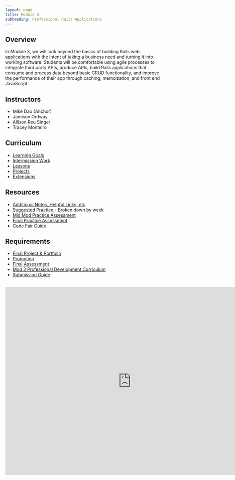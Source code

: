 ```yaml
---
layout: page
title: Module 3
subheading: Professional Rails Applications
---
```


## Overview

In Module 3, we will look beyond the basics of building Rails web applications with the intent of taking a business need and turning it into working software. Students will be comfortable using agile processes to integrate third party APIs, produce APIs, build Rails applications that consume and process data beyond basic CRUD functionality, and improve the performance of their app through caching, memoization, and front end JavaScript.

## Instructors

* Mike Dao (Anchor)
* Jamison Ordway
* Allison Reu Singer
* Tracey Monteiro

## Curriculum

* [Learning Goals](./misc/learning_goals)
* [Intermission Work](./misc/intermission_work)
* [Lessons](./lessons)
* [Projects](./projects)
* [Extensions](./extensions)

## Resources

* [Additional Notes, Helpful Links, etc](./notes)
* [Suggested Practice](https://github.com/turingschool-examples/M3_weekend_practice) - Broken down by week
* [Mid Mod Practice Assessment](https://github.com/turingschool-examples/parks_finder)
* [Final Practice Assessment](./practice_assessments/practice_assessment)
* [Code Fair Guide](./misc/code_fair_guide)

## Requirements

* [Final Project & Portfolio](./misc/final_project_and_portfolio_guide)
* [Promotion](./misc/promotion)
* [Final Assessment](./misc/final_assessment)
* [Mod 3 Professional Development Curriculum](https://careerdev.turing.edu/module_three/)
* [Submission Guide](./misc/submission_guide)

<br>

<iframe src="https://calendar.google.com/calendar/embed?mode=week&src=casimircreative.com_e9k9b6n7bok174ilmqbfdr0sc4@group.calendar.google.com&ctz=America/Denver" style="border-width:0" width="800" height="600" frameborder="0" scrolling="no"></iframe>
